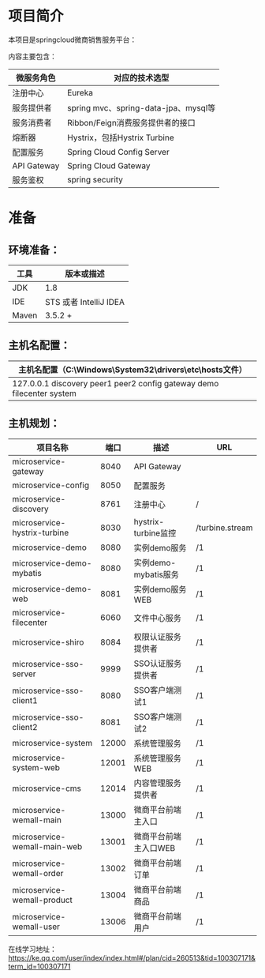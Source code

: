# 项目简介
本项目是springcloud微商销售服务平台：

内容主要包含：

| 微服务角色                 | 对应的技术选型                              |
| ---------------------    | ----------------------------------------- |
| 注册中心                   | Eureka                                    |
| 服务提供者                 | spring mvc、spring-data-jpa、mysql等       |
| 服务消费者                 | Ribbon/Feign消费服务提供者的接口              |
| 熔断器                    | Hystrix，包括Hystrix Turbine                |
| 配置服务                  | Spring Cloud Config Server                  |
| API Gateway              | Spring Cloud Gateway                        |
| 服务鉴权                  | spring security                              |
# 准备

## 环境准备：

| 工具    | 版本或描述            |
| ----- | --------------------- |
| JDK   | 1.8                   |
| IDE   | STS 或者 IntelliJ IDEA |
| Maven | 3.5.2 +               |

## 主机名配置：

| 主机名配置（C:\Windows\System32\drivers\etc\hosts文件） |
| ---------------------------------------- |
| 127.0.0.1 discovery peer1 peer2 config gateway demo filecenter system |

## 主机规划：

| 项目名称                                     | 端口   | 描述                     | URL             |
| ---------------------------------------- | ---- | ---------------------------- | --------------- |
| microservice-gateway                     | 8040 | API Gateway                   |                |           
| microservice-config                      | 8050 | 配置服务                       |                 |
| microservice-discovery                   | 8761 | 注册中心                       | /               |
| microservice-hystrix-turbine             | 8030 | hystrix-turbine监控            | /turbine.stream |
| microservice-demo                        | 8080 | 实例demo服务                    | /1              |
| microservice-demo-mybatis                | 8080 | 实例demo-mybatis服务            | /1              |
| microservice-demo-web                    | 8081 | 实例demo服务WEB                 | /1              |
| microservice-filecenter                  | 6060 | 文件中心服务                    | /1               |
| microservice-shiro                       | 8084 | 权限认证服务提供者               | /1               |
| microservice-sso-server                  | 9999 | SSO认证服务提供者               | /1               |
| microservice-sso-client1                 | 8080 | SSO客户端测试1                  | /1               |
| microservice-sso-client2                 | 8081 | SSO客户端测试2                  | /1               |
| microservice-system                      | 12000 | 系统管理服务                    | /1              |
| microservice-system-web                  | 12001 | 系统管理服务WEB                 | /1              |
| microservice-cms                         | 12014 | 内容管理服务提供者               | /1              |
| microservice-wemall-main                 | 13000 | 微商平台前端主入口               | /1              |
| microservice-wemall-main-web             | 13001 | 微商平台前端主入口WEB            | /1              |
| microservice-wemall-order                | 13002 | 微商平台前端订单                 | /1              |
| microservice-wemall-product              | 13004 | 微商平台前端商品                 | /1              |
| microservice-wemall-user                 | 13006 | 微商平台前端用户                 | /1              |

在线学习地址：
https://ke.qq.com/user/index/index.html#/plan/cid=260513&tid=100307171&term_id=100307171
